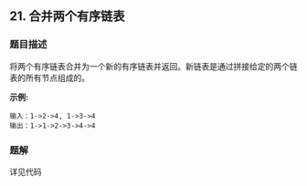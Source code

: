 ## 21. 合并两个有序链表

### 题目描述
将两个有序链表合并为一个新的有序链表并返回。新链表是通过拼接给定的两个链表的所有节点组成的。

**示例:**

```
输入：1->2->4, 1->3->4
输出：1->1->2->3->4->4
```

### 题解

详见代码